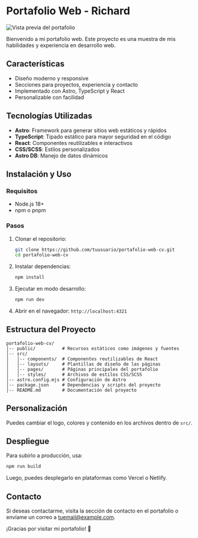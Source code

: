 # Portafolio Web - Richard

![Vista previa del portafolio](public/preview.png)

Bienvenido a mi portafolio web. Este proyecto es una muestra de mis habilidades y experiencia en desarrollo web.

## Características
- Diseño moderno y responsive
- Secciones para proyectos, experiencia y contacto
- Implementado con Astro, TypeScript y React
- Personalizable con facilidad

## Tecnologías Utilizadas
- **Astro**: Framework para generar sitios web estáticos y rápidos
- **TypeScript**: Tipado estático para mayor seguridad en el código
- **React**: Componentes reutilizables e interactivos
- **CSS/SCSS**: Estilos personalizados
- **Astro DB**: Manejo de datos dinámicos

## Instalación y Uso
### Requisitos
- Node.js 18+
- npm o pnpm

### Pasos
1. Clonar el repositorio:
   ```bash
   git clone https://github.com/tuusuario/portafolio-web-cv.git
   cd portafolio-web-cv
   ```
2. Instalar dependencias:
   ```bash
   npm install
   ```
3. Ejecutar en modo desarrollo:
   ```bash
   npm run dev
   ```
4. Abrir en el navegador: `http://localhost:4321`

## Estructura del Proyecto
```
portafolio-web-cv/
│-- public/          # Recursos estáticos como imágenes y fuentes
│-- src/
│   │-- components/  # Componentes reutilizables de React
│   │-- layouts/     # Plantillas de diseño de las páginas
│   │-- pages/       # Páginas principales del portafolio
│   │-- styles/      # Archivos de estilos CSS/SCSS
│-- astro.config.mjs # Configuración de Astro
│-- package.json     # Dependencias y scripts del proyecto
│-- README.md        # Documentación del proyecto
```

## Personalización
Puedes cambiar el logo, colores y contenido en los archivos dentro de `src/`.

## Despliegue
Para subirlo a producción, usa:
```bash
npm run build
```
Luego, puedes desplegarlo en plataformas como Vercel o Netlify.

## Contacto
Si deseas contactarme, visita la sección de contacto en el portafolio o envíame un correo a [tuemail@example.com](mailto:tuemail@example.com).

¡Gracias por visitar mi portafolio! 🚀




